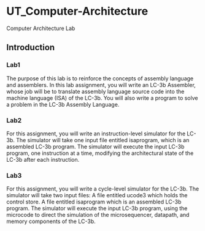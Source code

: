 # UT_Computer-Architecture
Computer Architecture Lab

## Introduction

### Lab1
The purpose of this lab is to reinforce the concepts of assembly language and assemblers. In this lab assignment, you will write an LC-3b Assembler, whose job will be to translate assembly language source code into the machine language (ISA) of the LC-3b. You will also write a program to solve a problem in the LC-3b Assembly Language.

### Lab2
For this assignment, you will write an instruction-level simulator for the LC-3b. The simulator will take one input file entitled isaprogram, which is an assembled LC-3b program.
The simulator will execute the input LC-3b program, one instruction at a time, modifying the architectural state of the LC-3b after each instruction.

### Lab3
For this assignment, you will write a cycle-level simulator for the LC-3b. The simulator will take two input files:
A file entitled ucode3 which holds the control store.
A file entitled isaprogram which is an assembled LC-3b program.
The simulator will execute the input LC-3b program, using the microcode to direct the simulation of the microsequencer, datapath, and memory components of the LC-3b.

